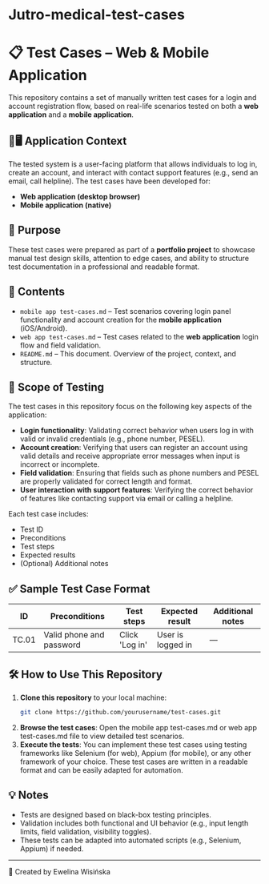 # Jutro-medical-test-cases

# 📋 Test Cases – Web & Mobile Application

This repository contains a set of manually written test cases for a login and account registration flow, based on real-life scenarios tested on both a **web application** and a **mobile application**.

## 📱🖥️ Application Context

The tested system is a user-facing platform that allows individuals to log in, create an account, and interact with contact support features (e.g., send an email, call helpline). The test cases have been developed for:

- **Web application (desktop browser)**
- **Mobile application (native)**

## 📌 Purpose

These test cases were prepared as part of a **portfolio project** to showcase manual test design skills, attention to edge cases, and ability to structure test documentation in a professional and readable format.

## 📂 Contents

- `mobile app test-cases.md` – Test scenarios covering login panel functionality and account creation for the **mobile application** (iOS/Android).  
- `web app test-cases.md` – Test cases related to the **web application** login flow and field validation.  
- `README.md` – This document. Overview of the project, context, and structure.

## 📝 Scope of Testing

The test cases in this repository focus on the following key aspects of the application:

- **Login functionality**: Validating correct behavior when users log in with valid or invalid credentials (e.g., phone number, PESEL).
- **Account creation**: Verifying that users can register an account using valid details and receive appropriate error messages when input is incorrect or incomplete.
- **Field validation**: Ensuring that fields such as phone numbers and PESEL are properly validated for correct length and format.
- **User interaction with support features**: Verifying the correct behavior of features like contacting support via email or calling a helpline.

Each test case includes:
- Test ID
- Preconditions
- Test steps
- Expected results
- (Optional) Additional notes

## ✅ Sample Test Case Format

| ID     | Preconditions | Test steps | Expected result | Additional notes |
|--------|---------------|------------|------------------|------------------|
| TC.01  | Valid phone and password | Click 'Log in' | User is logged in | — |

## 🛠 How to Use This Repository

1. **Clone this repository** to your local machine:
   ```bash
   git clone https://github.com/yourusername/test-cases.git
2. **Browse the test cases**: Open the mobile app test-cases.md or web app test-cases.md file to view detailed test scenarios.
3. **Execute the tests**: You can implement these test cases using testing frameworks like Selenium (for web), Appium (for mobile), or any other framework of your choice. These test cases are written in a readable format and can be easily adapted for automation.

## 💡 Notes

- Tests are designed based on black-box testing principles.
- Validation includes both functional and UI behavior (e.g., input length limits, field validation, visibility toggles).
- These tests can be adapted into automated scripts (e.g., Selenium, Appium) if needed.

---

🧪 Created by Ewelina Wisińska  
